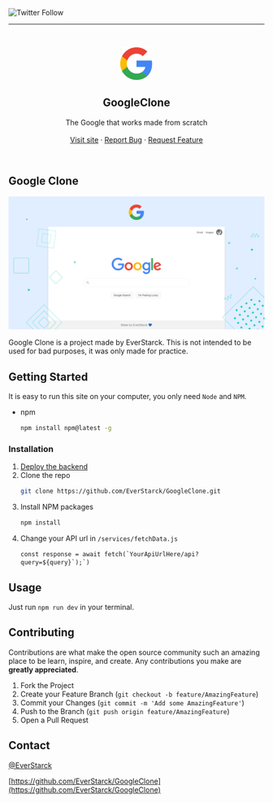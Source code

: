 ![Twitter Follow](https://img.shields.io/twitter/follow/EverStarck?style=social)

<!-- PROJECT LOGO -->
<hr />
<br />
<p align="center">
  <a href="https://googl.everstarck.com">
    <img src="readme/images/logo.png" alt="Logo" width="64" height="64">
  </a>

  <h2 align="center">GoogleClone</h2>
  <p align="center">
    The Google that works made from scratch
    <br />
    <br />
    <a href="https://googl.everstarck.com">Visit site</a>
    ·
    <a href="https://github.com/EverStarck/GoogleClone/issues">Report Bug</a>
    ·
    <a href="https://github.com/EverStarck/GoogleClone/issues">Request Feature</a>

  </p>
</p>

<!-- ABOUT THE PROJECT -->
<br />

## Google Clone
[![ScreenShot of the google clone project][product-screenshot]](https://googl.everstarck.com)

Google Clone is a project made by EverStarck. This is not intended to be used for bad purposes, it was only made for practice.

<!-- GETTING STARTED -->

## Getting Started

It is easy to run this site on your computer, you only need `Node` and `NPM`.


- npm
  ```sh
  npm install npm@latest -g
  ```

### Installation
1. [Deploy the backend](https://github.com/EverStarck/GoogleClone-API)
2. Clone the repo
   ```sh
   git clone https://github.com/EverStarck/GoogleClone.git
   ```
3. Install NPM packages
   ```sh
   npm install
   ```
4. Change your API url in `/services/fetchData.js`
   ```JS
   const response = await fetch(`YourApiUrlHere/api?query=${query}`);`)
   ```

<!-- USAGE EXAMPLES -->

## Usage

Just run `npm run dev` in your terminal.

<!-- CONTRIBUTING -->

## Contributing

Contributions are what make the open source community such an amazing place to be learn, inspire, and create. Any contributions you make are **greatly appreciated**.

1. Fork the Project
2. Create your Feature Branch (`git checkout -b feature/AmazingFeature`)
3. Commit your Changes (`git commit -m 'Add some AmazingFeature'`)
4. Push to the Branch (`git push origin feature/AmazingFeature`)
5. Open a Pull Request

## Contact

[@EverStarck](https://twitter.com/EverStarck)

[https://github.com/EverStarck/GoogleClone](https://github.com/EverStarck/GoogleClone)

<!-- MARKDOWN LINKS & IMAGES -->
[product-screenshot]: public/glone.png